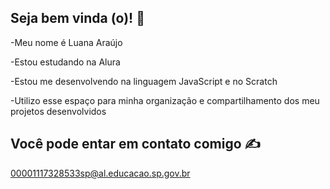 ## Seja bem vinda (o)! 💖
-Meu nome é Luana Araújo

-Estou estudando na Alura

-Estou me desenvolvendo na linguagem JavaScript e no Scratch

-Utilizo esse espaço para minha organização e compartilhamento dos meu projetos desenvolvidos

## Você pode entar em contato comigo ✍
00001117328533sp@al.educacao.sp.gov.br
<!--
**LAMAA2B/LAMAA2B** is a ✨ _special_ ✨ repository because its `README.md` (this file) appears on your GitHub profile.

Here are some ideas to get you started:

- 🔭 I’m currently working on ...
- 🌱 I’m currently learning ...
- 👯 I’m looking to collaborate on ...
- 🤔 I’m looking for help with ...
- 💬 Ask me about ...
- 📫 How to reach me: ...
- 😄 Pronouns: ...
- ⚡ Fun fact: ...
-->
